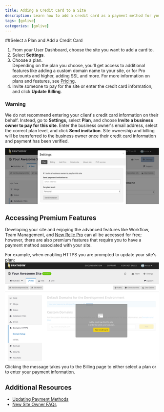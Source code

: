 ```yaml
---
title: Adding a Credit Card to a Site
description: Learn how to add a credit card as a payment method for your Drupal or WordPress site.
tags: [golive]
categories: [golive]
---
```

##Select a Plan and Add a Credit Card

1. From your User Dashboard, choose the site you want to add a card to.
2. Select **Settings**.
3. Choose a plan.  
Depending on the plan you choose, you'll get access to additional features like adding a custom domain name to your site, or for Pro accounts and higher, adding SSL and more. For more information on plans and features, see [Pricing](https://pantheon.io/pricing).
4. Invite someone to pay for the site or enter the credit card information, and click **Update Billing**.

<div class="alert alert-danger" role="alert">
<h3 class="info">Warning</h3>
<p>We do not recommend entering your client's credit card information on their behalf. Instead, go to <strong>Settings</strong>, select <strong>Plan</strong>, and choose <strong>Invite a business owner to pay for this site</strong>. Enter the business owner's email address, select the correct plan level, and click <strong>Send invitation</strong>. Site ownership and billing will be transferred to the business owner once their credit card information and payment has been verified.</p></div>

 ![Invite a business owner to pay](/source/docs/assets/images/dashboard/invite-business-owner.png)

## Accessing Premium Features

Developing your site and enjoying the advanced features like Workflow, Team Management, and [New Relic Pro](/docs/new-relic) can all be accessed for free; however, there are also premium features that require you to have a payment method associated with your site.

For example, when enabling HTTPS you are prompted to update your site's plan:
 ![To enable SSL - choose at least a Pro plan](/source/docs/assets/images/dashboard/update-plan-prompt-https.png)
Clicking the message takes you to the Billing page to either select a plan or to enter your payment information.


## Additional Resources

- [Updating Payment Methods](/docs/update-payment-method/)
- [New Site Owner FAQs](/docs/site-owner-faq)
